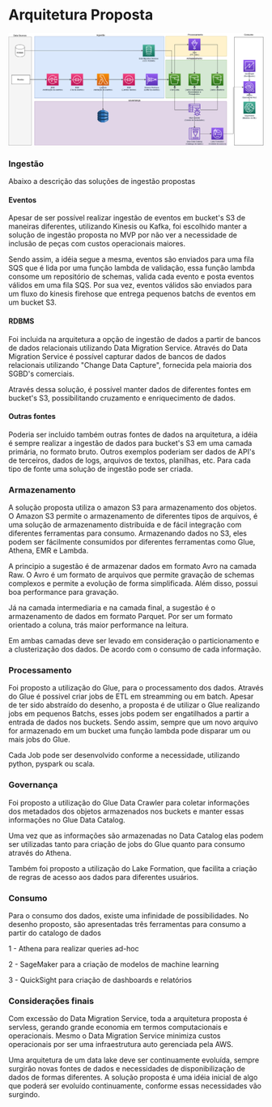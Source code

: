 # Arquitetura Proposta


![Figura 1](arquitetura.png)

### Ingestão
Abaixo a descrição das soluções de ingestão propostas 

#### Eventos
Apesar de ser possível realizar ingestão de eventos em bucket's S3 de maneiras diferentes,
utilizando Kinesis ou Kafka, foi escolhido manter a solução de ingestão proposta no MVP por não ver
a necessidade de inclusão de peças com custos operacionais maiores.

Sendo assim, a idéia segue a mesma, eventos são enviados para uma fila SQS que é lida por uma função
lambda de validação, essa função lambda consome um repositório de schemas, valida cada evento e posta
eventos válidos em uma fila SQS. Por sua vez, eventos válidos são enviados para um fluxo do kinesis
firehose que entrega pequenos batchs de eventos em um bucket S3.

#### RDBMS
Foi incluida na arquitetura a opção de ingestão de dados a partir de bancos de dados relacionais utilizando
Data Migration Service. Através do Data Migration Service é possível capturar dados de bancos de dados
relacionais utilizando "Change Data Capture", fornecida pela maioria dos SGBD's comerciais.

Através dessa solução, é possível manter dados de diferentes fontes em bucket's S3, possibilitando
cruzamento e enriquecimento de dados.

#### Outras fontes

Poderia ser incluido também outras fontes de dados na arquitetura, a idéia é sempre realizar a ingestão de dados
para bucket's S3 em uma camada primária, no formato bruto. Outros exemplos poderiam ser dados de API's de terceiros,
dados de logs, arquivos de textos, planilhas, etc. Para cada tipo de fonte uma solução de ingestão pode ser criada.


### Armazenamento

A solução proposta utiliza o amazon S3 para armazenamento dos objetos. O Amazon S3 permite o armazenamento de diferentes
tipos de arquivos, é uma solução de armazenamento distribuída e de fácil integração com diferentes ferramentas para consumo.
Armazenando dados no S3, eles podem ser fácilmente consumidos por diferentes ferramentas como Glue, Athena, EMR e Lambda.

A principio a sugestão é de armazenar dados em formato Avro na camada Raw. O Avro é um formato de arquivos que
permite gravação de schemas complexos e permite a evolução de forma simplificada. Além disso, possui boa performance
para gravação.

Já na camada intermediaria e na camada final, a sugestão é o armazenamento de dados em formato Parquet. Por ser
um formato orientado a coluna, trás maior performance na leitura.

Em ambas camadas deve ser levado em consideração o particionamento e a clusterização dos dados. De acordo com o consumo
de cada informação.


### Processamento

Foi proposto a utilização do Glue, para o processamento dos dados. Através do Glue é possivel criar jobs de
ETL em streamming ou em batch. Apesar de ter sido abstraído do desenho, a proposta é de utilizar o Glue
realizando jobs em pequenos Batchs, esses jobs podem ser engatilhados a partir a entrada de dados nos buckets.
Sendo assim, sempre que um novo arquivo for armazenado em um bucket uma função lambda pode disparar um ou mais
jobs do Glue.

Cada Job pode ser desenvolvido conforme a necessidade, utilizando python, pyspark ou scala.


### Governança

Foi proposto a utilização do Glue Data Crawler para coletar informações dos metadados dos objetos armazenados
nos buckets e manter essas informações no Glue Data Catalog.

Uma vez que as informações são armazenadas no Data Catalog elas podem ser utilizadas tanto para criação de jobs
do Glue quanto para consumo através do Athena.

Também foi proposto a utilização do Lake Formation, que facilita a criação de regras de acesso aos dados para diferentes
usuários.

### Consumo

Para o consumo dos dados, existe uma infinidade de possibilidades. No desenho proposto, são apresentadas três ferramentas
para consumo a partir do catalogo de dados

1 - Athena para realizar queries ad-hoc

2 - SageMaker para a criação de modelos de machine learning

3 - QuickSight para criação de dashboards e relatórios

### Considerações finais

Com excessão do Data Migration Service, toda a arquitetura proposta é servless, gerando grande economia em termos
computacionais e operacionais. Mesmo o Data Migration Service minimiza custos operacionais por ser uma infraestrutura
auto gerenciada pela AWS.

Uma arquitetura de um data lake deve ser continuamente evoluída, sempre surgirão novas fontes de dados e necessidades de
disponibilização de dados de formas diferentes. A solução proposta é uma idéia inicial de algo que poderá ser evoluído
continuamente, conforme essas necessidades vão surgindo.
